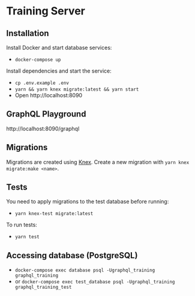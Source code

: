 # Training Server

## Installation

Install Docker and start database services:

- `docker-compose up`

Install dependencies and start the service:

- `cp .env.example .env`
- `yarn && yarn knex migrate:latest && yarn start`
- Open http://localhost:8090

## GraphQL Playground

http://localhost:8090/graphql

## Migrations

Migrations are created using [Knex](https://knexjs.org/#Migrations).
Create a new migration with `yarn knex migrate:make <name>`.

## Tests

You need to apply migrations to the test database before running:

- `yarn knex-test migrate:latest`

To run tests:

- `yarn test`

## Accessing database (PostgreSQL)

- `docker-compose exec database psql -Ugraphql_training graphql_training`
- or `docker-compose exec test_database psql -Ugraphql_training graphql_training_test`

